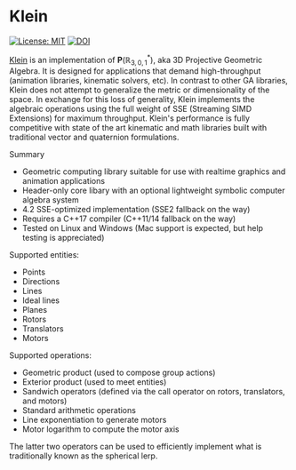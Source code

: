 # Klein

[![License: MIT](https://img.shields.io/badge/License-MIT-blueviolet.svg)](https://opensource.org/licenses/MIT)
[![DOI](https://zenodo.org/badge/236777729.svg)](https://zenodo.org/badge/latestdoi/236777729)

[Klein](https://github.com/jeremyong/Klein) is an implementation of $\mathbf{P}(\mathbb{R}^*_{3, 0, 1})$, aka 3D Projective Geometric Algebra.
It is designed for applications that demand high-throughput (animation libraries,
kinematic solvers, etc). In contrast to other GA libraries, Klein does not attempt to
generalize the metric or dimensionality of the space. In exchange for this loss of generality,
Klein implements the algebraic operations using the full weight of SSE (Streaming
SIMD Extensions) for maximum throughput. Klein's performance is fully competitive with state of the
art kinematic and math libraries built with traditional vector and quaternion formulations.

Summary

- Geometric computing library suitable for use with realtime graphics and animation applications
- Header-only core libary with an optional lightweight symbolic computer algebra system
- 4.2 SSE-optimized implementation (SSE2 fallback on the way)
- Requires a C++17 compiler (C++11/14 fallback on the way)
- Tested on Linux and Windows (Mac support is expected, but help testing is appreciated)

Supported entities:

- Points
- Directions
- Lines
- Ideal lines
- Planes
- Rotors
- Translators
- Motors

Supported operations:

- Geometric product (used to compose group actions)
- Exterior product (used to meet entities)
- Sandwich operators (defined via the call operator on rotors, translators, and motors)
- Standard arithmetic operations
- Line exponentiation to generate motors
- Motor logarithm to compute the motor axis

The latter two operators can be used to efficiently implement what is traditionally
known as the spherical lerp.